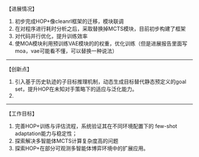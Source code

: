 【进展情况】


1. 初步完成HOP+像cleanrl框架的迁移，模块联调
2. 在对程序进行耗时分析之后，采取替换掉MCTS模块，目前初步构建了框架
3. 对代码并行优化，提升训练效率
4. 使MOA模块利用预训练VAE模块的的权重，优化训练（但是进展报告里面写moa，vae可能看不懂，可以替换一种说法）



---


 【创新点】

1. 引入基于历史轨迹的子目标推理机制，动态生成目标替代静态预定义的goal set，提升HOP在未知对手策略下的适应与泛化能力。
2. 
---

 【工作目标】

1. 完善HOP+训练与评估流程，系统验证其在不同环境配置下的 few-shot adaptation能力与稳定性； 
2. 探索解决多智能体MCTS计算复杂度高的问题
3. 探索HOP+在部分可观测多智能体博弈环境中的扩展应用。